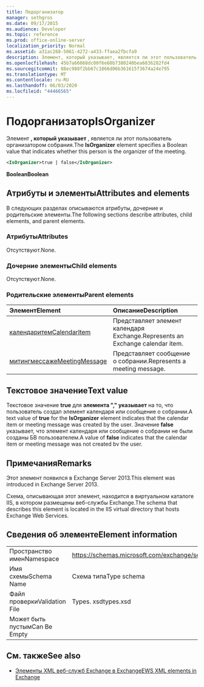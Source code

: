 ```yaml
---
title: Подорганизатор
manager: sethgros
ms.date: 09/17/2015
ms.audience: Developer
ms.topic: reference
ms.prod: office-online-server
localization_priority: Normal
ms.assetid: a31ac268-5061-4272-a433-ffaea2fbcfa9
description: Элемент, который указывает, является ли этот пользователь организатором собрания.
ms.openlocfilehash: 45b7a66068dc00f6e60b7380240bea6836282fd4
ms.sourcegitcommit: 88ec988f2bb67c1866d06b361615f3674a24e795
ms.translationtype: MT
ms.contentlocale: ru-RU
ms.lasthandoff: 06/03/2020
ms.locfileid: "44466565"
---
```

# <a name="isorganizer"></a><span data-ttu-id="4870c-103">Подорганизатор</span><span class="sxs-lookup"><span data-stu-id="4870c-103">IsOrganizer</span></span>

<span data-ttu-id="4870c-104">Элемент **, который указывает** , является ли этот пользователь организатором собрания.</span><span class="sxs-lookup"><span data-stu-id="4870c-104">The **IsOrganizer** element specifies a Boolean value that indicates whether this person is the organizer of the meeting.</span></span> 
  
```XML
<IsOrganizer>true | false</IsOrganizer>
```

 <span data-ttu-id="4870c-105">**Boolean**</span><span class="sxs-lookup"><span data-stu-id="4870c-105">**Boolean**</span></span>
## <a name="attributes-and-elements"></a><span data-ttu-id="4870c-106">Атрибуты и элементы</span><span class="sxs-lookup"><span data-stu-id="4870c-106">Attributes and elements</span></span>

<span data-ttu-id="4870c-107">В следующих разделах описываются атрибуты, дочерние и родительские элементы.</span><span class="sxs-lookup"><span data-stu-id="4870c-107">The following sections describe attributes, child elements, and parent elements.</span></span>
  
### <a name="attributes"></a><span data-ttu-id="4870c-108">Атрибуты</span><span class="sxs-lookup"><span data-stu-id="4870c-108">Attributes</span></span>

<span data-ttu-id="4870c-109">Отсутствуют.</span><span class="sxs-lookup"><span data-stu-id="4870c-109">None.</span></span>
  
### <a name="child-elements"></a><span data-ttu-id="4870c-110">Дочерние элементы</span><span class="sxs-lookup"><span data-stu-id="4870c-110">Child elements</span></span>

<span data-ttu-id="4870c-111">Отсутствуют.</span><span class="sxs-lookup"><span data-stu-id="4870c-111">None.</span></span>
  
### <a name="parent-elements"></a><span data-ttu-id="4870c-112">Родительские элементы</span><span class="sxs-lookup"><span data-stu-id="4870c-112">Parent elements</span></span>

|<span data-ttu-id="4870c-113">**Элемент**</span><span class="sxs-lookup"><span data-stu-id="4870c-113">**Element**</span></span>|<span data-ttu-id="4870c-114">**Описание**</span><span class="sxs-lookup"><span data-stu-id="4870c-114">**Description**</span></span>|
|:-----|:-----|
|[<span data-ttu-id="4870c-115">календаритем</span><span class="sxs-lookup"><span data-stu-id="4870c-115">CalendarItem</span></span>](calendaritem.md) <br/> |<span data-ttu-id="4870c-116">Представляет элемент календаря Exchange.</span><span class="sxs-lookup"><span data-stu-id="4870c-116">Represents an Exchange calendar item.</span></span>  <br/> |
|[<span data-ttu-id="4870c-117">митингмессаже</span><span class="sxs-lookup"><span data-stu-id="4870c-117">MeetingMessage</span></span>](meetingmessage.md) <br/> |<span data-ttu-id="4870c-118">Представляет сообщение о собрании.</span><span class="sxs-lookup"><span data-stu-id="4870c-118">Represents a meeting message.</span></span>  <br/> |
   
## <a name="text-value"></a><span data-ttu-id="4870c-119">Текстовое значение</span><span class="sxs-lookup"><span data-stu-id="4870c-119">Text value</span></span>

<span data-ttu-id="4870c-120">Текстовое значение **true** для **элемента "," указывает** на то, что пользователь создал элемент календаря или сообщение о собрании.</span><span class="sxs-lookup"><span data-stu-id="4870c-120">A text value of **true** for the **IsOrganizer** element indicates that the calendar item or meeting message was created by the user.</span></span> <span data-ttu-id="4870c-121">Значение **false** указывает, что элемент календаря или сообщение о собрании не были созданы БВ пользователем.</span><span class="sxs-lookup"><span data-stu-id="4870c-121">A value of **false** indicates that the calendar item or meeting message was not created bv the user.</span></span> 
  
## <a name="remarks"></a><span data-ttu-id="4870c-122">Примечания</span><span class="sxs-lookup"><span data-stu-id="4870c-122">Remarks</span></span>

<span data-ttu-id="4870c-123">Этот элемент появился в Exchange Server 2013.</span><span class="sxs-lookup"><span data-stu-id="4870c-123">This element was introduced in Exchange Server 2013.</span></span>
  
<span data-ttu-id="4870c-124">Схема, описывающая этот элемент, находится в виртуальном каталоге IIS, в котором размещены веб-службы Exchange.</span><span class="sxs-lookup"><span data-stu-id="4870c-124">The schema that describes this element is located in the IIS virtual directory that hosts Exchange Web Services.</span></span>
  
## <a name="element-information"></a><span data-ttu-id="4870c-125">Сведения об элементе</span><span class="sxs-lookup"><span data-stu-id="4870c-125">Element information</span></span>

|||
|:-----|:-----|
|<span data-ttu-id="4870c-126">Пространство имен</span><span class="sxs-lookup"><span data-stu-id="4870c-126">Namespace</span></span>  <br/> |https://schemas.microsoft.com/exchange/services/2006/types  <br/> |
|<span data-ttu-id="4870c-127">Имя схемы</span><span class="sxs-lookup"><span data-stu-id="4870c-127">Schema Name</span></span>  <br/> |<span data-ttu-id="4870c-128">Схема типа</span><span class="sxs-lookup"><span data-stu-id="4870c-128">Type schema</span></span>  <br/> |
|<span data-ttu-id="4870c-129">Файл проверки</span><span class="sxs-lookup"><span data-stu-id="4870c-129">Validation File</span></span>  <br/> |<span data-ttu-id="4870c-130">Types. xsd</span><span class="sxs-lookup"><span data-stu-id="4870c-130">types.xsd</span></span>  <br/> |
|<span data-ttu-id="4870c-131">Может быть пустым</span><span class="sxs-lookup"><span data-stu-id="4870c-131">Can Be Empty</span></span>  <br/> ||
   
## <a name="see-also"></a><span data-ttu-id="4870c-132">См. также</span><span class="sxs-lookup"><span data-stu-id="4870c-132">See also</span></span>



- [<span data-ttu-id="4870c-133">Элементы XML веб-служб Exchange в Exchange</span><span class="sxs-lookup"><span data-stu-id="4870c-133">EWS XML elements in Exchange</span></span>](ews-xml-elements-in-exchange.md)

